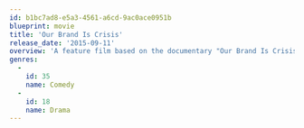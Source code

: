 ```yaml
---
id: b1bc7ad8-e5a3-4561-a6cd-9ac0ace0951b
blueprint: movie
title: 'Our Brand Is Crisis'
release_date: '2015-09-11'
overview: 'A feature film based on the documentary "Our Brand Is Crisis", which focuses on the use of American political campaign strategies in South America.'
genres:
  -
    id: 35
    name: Comedy
  -
    id: 18
    name: Drama
---
```

